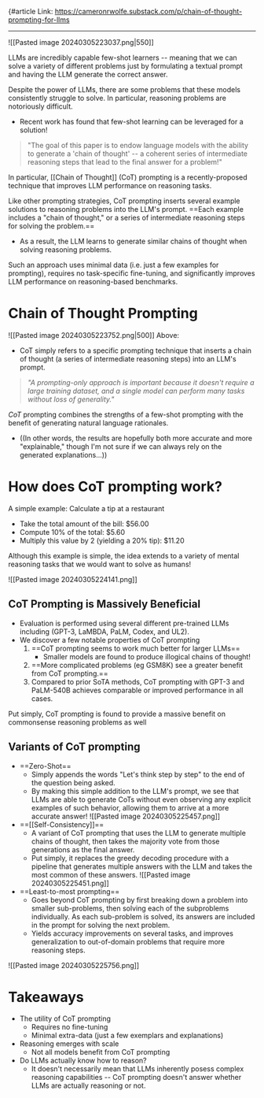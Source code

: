 {#article 
Link: https://cameronrwolfe.substack.com/p/chain-of-thought-prompting-for-llms

--------

![[Pasted image 20240305223037.png|550]]

LLMs are incredibly capable few-shot learners -- meaning that we can solve a variety of different problems just by formulating a textual prompt and having the LLM generate the correct answer.

Despite the power of LLMs, there are some problems that these models consistently struggle to solve. In particular, reasoning problems are notoriously difficult.
- Recent work has found that few-shot learning can be leveraged for a solution!

> "The goal of this paper is to endow language models with the ability to generate a 'chain of thought' -- a coherent series of intermediate reasoning steps that lead to the final answer for a problem!"

In particular, [[Chain of Thought]] (CoT) prompting is a recently-proposed technique that improves LLM performance on reasoning tasks.

Like other prompting strategies, CoT prompting inserts several example solutions to reasoning problems into the LLM's prompt. ==Each example includes a "chain of thought," or a series of intermediate reasoning steps for solving the problem.==
- As a result, the LLM learns to generate similar chains of thought when solving reasoning problems.

Such an approach uses minimal data (i.e. just a few examples for prompting), requires no task-specific fine-tuning, and significantly improves LLM performance on reasoning-based benchmarks.


# Chain of Thought Prompting

![[Pasted image 20240305223752.png|500]]
Above:
- CoT simply refers to a specific prompting technique that inserts a chain of thought (a series of intermediate reasoning steps) into an LLM's prompt.

> *"A prompting-only approach is important because it doesn't require a large training dataset, and a single model can perform many tasks without loss of generality."*

*CoT* prompting combines the strengths of a few-shot prompting with the benefit of generating natural language rationales.
- ((In other words, the results are hopefully both more accurate and more "explainable," though I'm not sure if we can always rely on the generated explanations...))


# How does CoT prompting work?

A simple example: Calculate a tip at a restaurant
- Take the total amount of the bill: $56.00
- Compute 10% of the total: $5.60
- Multiply this value by 2 (yielding a 20% tip): $11.20

Although this example is simple, the idea extends to a variety of mental reasoning tasks that we would want to solve as humans!

![[Pasted image 20240305224141.png]]

## CoT Prompting is Massively Beneficial
- Evaluation is performed using several different pre-trained LLMs including (GPT-3, LaMBDA, PaLM, Codex, and UL2). 
- We discover a few notable properties of CoT prompting
	1. ==CoT prompting seems to work much better for larger LLMs==
		- Smaller models are found to produce illogical chains of thought!
	2. ==More complicated problems (eg GSM8K) see a greater benefit from CoT prompting.==
	3. Compared to prior SoTA methods, CoT prompting with GPT-3 and PaLM-540B achieves comparable or improved performance in all cases.

Put simply, CoT prompting is found to provide a massive benefit on commonsense reasoning problems as well

## Variants of CoT prompting
- ==Zero-Shot==
	- Simply appends the words "Let's think step by step" to the end of the question being asked.
	- By making this simple addition to the LLM's prompt, we see that LLMs are able to generate CoTs without even observing any explicit examples of such behavior, allowing them to arrive at a more accurate answer!
![[Pasted image 20240305225457.png]]
- ==[[Self-Consistency]]==
	- A variant of CoT prompting that uses the LLM to generate multiple chains of thought, then takes the majority vote from those generations as the final answer.
	- Put simply, it replaces the greedy decoding procedure with a pipeline that generates multiple answers with the LLM and takes the most common of these answers.
![[Pasted image 20240305225451.png]]
- ==Least-to-most prompting==
	- Goes beyond CoT prompting by first breaking down a problem into smaller sub-problems, then solving each of the subproblems individually. As each sub-problem is solved, its answers are included in the prompt for solving the next problem.
	- Yields accuracy improvements on several tasks, and improves generalization to out-of-domain problems that require more reasoning steps.

![[Pasted image 20240305225756.png]]
# Takeaways
- The utility of CoT prompting
	- Requires no fine-tuning
	- Minimal extra-data (just a few exemplars and explanations)
- Reasoning emerges with scale
	- Not all models benefit from CoT prompting
- Do LLMs actually know how to reason?
	- It doesn't necessarily mean that LLMs inherently posess complex reasoning capabilities -- CoT prompting doesn't answer whether LLMs are actually reasoning or not.


































